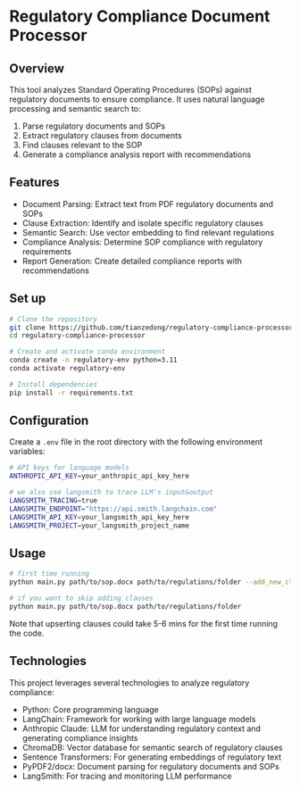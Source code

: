 # Regulatory Compliance Document Processor

## Overview

This tool analyzes Standard Operating Procedures (SOPs) against regulatory documents to ensure compliance. It uses natural language processing and semantic search to:
1. Parse regulatory documents and SOPs
2. Extract regulatory clauses from documents
3. Find clauses relevant to the SOP
4. Generate a compliance analysis report with recommendations

## Features
- Document Parsing: Extract text from PDF regulatory documents and SOPs
- Clause Extraction: Identify and isolate specific regulatory clauses
- Semantic Search: Use vector embedding to find relevant regulations
- Compliance Analysis: Determine SOP compliance with regulatory requirements
- Report Generation: Create detailed compliance reports with recommendations

## Set up
```Bash
# Clone the repository
git clone https://github.com/tianzedong/regulatory-compliance-processor
cd regulatory-compliance-processor

# Create and activate conda environment
conda create -n regulatory-env python=3.11
conda activate regulatory-env

# Install dependencies
pip install -r requirements.txt
```

## Configuration

Create a `.env` file in the root directory with the following environment variables:

```bash
# API keys for language models
ANTHROPIC_API_KEY=your_anthropic_api_key_here

# we also use langsmith to trace LLM's input&output
LANGSMITH_TRACING=true
LANGSMITH_ENDPOINT="https://api.smith.langchain.com"
LANGSMITH_API_KEY=your_langsmith_api_key_here
LANGSMITH_PROJECT=your_langsmith_project_name
```

## Usage 
``` Bash
# first time running
python main.py path/to/sop.docx path/to/regulations/folder --add_new_clauses

# if you want to skip adding clauses
python main.py path/to/sop.docx path/to/regulations/folder
```
Note that upserting clauses could take 5-6 mins for the first time running the code. 

## Technologies
This project leverages several technologies to analyze regulatory compliance:

- Python: Core programming language
- LangChain: Framework for working with large language models
- Anthropic Claude: LLM for understanding regulatory context and generating compliance insights
- ChromaDB: Vector database for semantic search of regulatory clauses
- Sentence Transformers: For generating embeddings of regulatory text
- PyPDF2/docx: Document parsing for regulatory documents and SOPs
- LangSmith: For tracing and monitoring LLM performance
